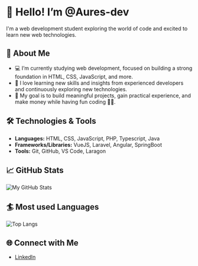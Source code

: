 # 👋 Hello! I’m @Aures-dev

I'm a web development student exploring the world of code and excited to learn new web technologies.

## 🔭 About Me
- 💻 I’m currently studying web development, focused on building a strong foundation in HTML, CSS, JavaScript, and more.
- 🌱 I love learning new skills and insights from experienced developers and continuously exploring new technologies.
- 🎯 My goal is to build meaningful projects, gain practical experience, and make money while having fun coding 🐱‍👤.

## 🛠️ Technologies & Tools
- **Languages:** HTML, CSS, JavaScript, PHP, Typescript, Java
- **Frameworks/Libraries:** VueJS, Laravel, Angular, SpringBoot
- **Tools:** Git, GitHub, VS Code, Laragon

## 📈 GitHub Stats
![My GitHub Stats](https://github-readme-stats.vercel.app/api?username=Aures-dev&show_icons=true&theme=tokyonight)

## :surfer: Most used Languages
![Top Langs](https://github-readme-stats.vercel.app/api/top-langs/?username=Aures-dev&hide_progress=false)

## 🌐 Connect with Me
- [LinkedIn](https://www.linkedin.com/in/aures-assogba-zehe)  



<!---
Aures-dev/Aures-dev is a ✨ special ✨ repository because its `README.md` (this file) appears on your GitHub profile.
You can click the Preview link to take a look at your changes.
--->

